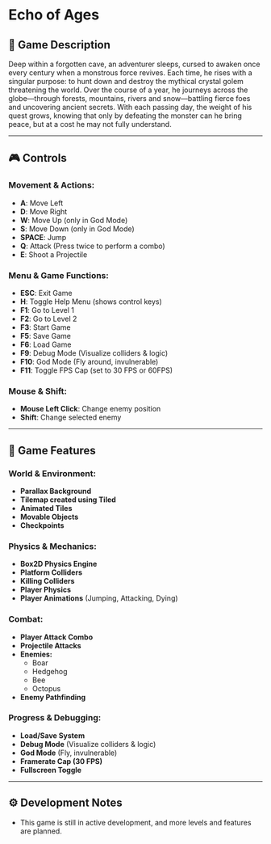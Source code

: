 # Echo of Ages

## 📜 **Game Description**

Deep within a forgotten cave, an adventurer sleeps, cursed to awaken once every century when a monstrous force revives. Each time, he rises with a singular purpose: to hunt down and destroy the mythical crystal golem threatening the world. Over the course of a year, he journeys across the globe—through forests, mountains, rivers and snow—battling fierce foes and uncovering ancient secrets. With each passing day, the weight of his quest grows, knowing that only by defeating the monster can he bring peace, but at a cost he may not fully understand.

---

## 🎮 **Controls**

### **Movement & Actions:**
- **A**: Move Left  
- **D**: Move Right  
- **W**: Move Up (only in God Mode)  
- **S**: Move Down (only in God Mode)  
- **SPACE**: Jump  
- **Q**: Attack (Press twice to perform a combo)  
- **E**: Shoot a Projectile 

### **Menu & Game Functions:**
- **ESC**: Exit Game  
- **H**: Toggle Help Menu (shows control keys)  
- **F1**: Go to Level 1  
- **F2**: Go to Level 2  
- **F3**: Start Game  
- **F5**: Save Game  
- **F6**: Load Game  
- **F9**: Debug Mode (Visualize colliders & logic)  
- **F10**: God Mode (Fly around, invulnerable)  
- **F11**: Toggle FPS Cap (set to 30 FPS or 60FPS)  

### **Mouse & Shift:**
- **Mouse Left Click**: Change enemy position  
- **Shift**: Change selected enemy  

---

## 🌟 **Game Features**

### **World & Environment:**
- **Parallax Background**  
- **Tilemap created using Tiled**  
- **Animated Tiles**  
- **Movable Objects**  
- **Checkpoints**

### **Physics & Mechanics:**
- **Box2D Physics Engine**  
- **Platform Colliders**  
- **Killing Colliders**  
- **Player Physics**  
- **Player Animations** (Jumping, Attacking, Dying)  

### **Combat:**
- **Player Attack Combo**  
- **Projectile Attacks**  
- **Enemies:**
  - Boar  
  - Hedgehog  
  - Bee  
  - Octopus  
- **Enemy Pathfinding**  

### **Progress & Debugging:**
- **Load/Save System**  
- **Debug Mode** (Visualize colliders & logic)  
- **God Mode** (Fly, invulnerable)  
- **Framerate Cap (30 FPS)**  
- **Fullscreen Toggle**  

---

## ⚙️ **Development Notes**
- This game is still in active development, and more levels and features are planned.